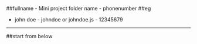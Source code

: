 ##fullname - Mini project folder name - phonenumber
##eg
- john doe - johndoe or johndoe.js - 12345679
--------------------------------------
##start from below
